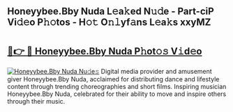 ## Honeyybee.Bby Nuda L𝚎a𝚔ed N𝚞𝚍e - Part-ciP Vi𝚍𝚎o P𝚑𝚘tos - H𝚘𝚝 O𝚗𝚕yf𝚊ns L𝚎a𝚔s xxyMZ

# <h2><a href="http://kf3g5vl.oniu.top/?m=Honeyybee.Bby+Nuda">🔗👉 🔴 Honeyybee.Bby Nuda P𝚑ot𝚘𝚜 V𝚒d𝚎o</a></h2>

[![Honeyybee.Bby Nuda Nu𝚍e𝚜](https://i.imgur.com/0qMVB7G.gif)](http://kf3g5vl.oniu.top/?m=Honeyybee.Bby+Nuda)
Digital media provider and amusement giver Honeyybee.Bby Nuda, acclaimed for distributing dance and lifestyle content through trending choreographies and short films. Inspiring musician Honeyybee.Bby Nuda, celebrated for their ability to move and inspire others through their music.  
